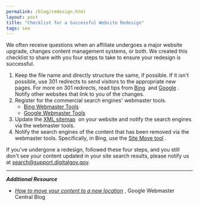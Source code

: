 ```yaml
---
permalink: /blog/redesign.html
layout: post
title: "Checklist for a Successful Website Redesign"
tags: seo 
---
```

We often receive questions when an affiliate undergoes a major website upgrade, changes content management systems, or both. We created this checklist to share with you four steps to take to ensure your redesign is successful.

1. Keep the file name and directly structure the same, if possible. If it isn't possible, use 301 redirects to send visitors to the appropriate new pages. For more on 301 redirects, read tips from [Bing](http://www.bing.com/blogs/site_blogs/b/webmaster/archive/2011/10/06/managing-redirects-301s-302s-and-canonicals.aspx)&nbsp;<i class="icon-external-link"></i> and [Google](https://support.google.com/webmasters/answer/93633)&nbsp;<i class="icon-external-link"></i>. Notify other websites that link to you of the changes.
2. Register for the commercial search engines' webmaster tools.  
    * [Bing Webmaster Tools](http://www.bing.com/toolbox/webmaster)&nbsp;<i class="icon-external-link"></i>   
    * [Google Webmaster Tools](https://www.google.com/webmasters/tools/home?hl=en)&nbsp;<i class="icon-external-link"></i>
3. Update the [XML sitemap](http://www.sitemaps.org)&nbsp;<i class="icon-external-link"></i> on your website and notify the search engines via the webmaster tools.
4. Notify the search engines of the content that has been removed via the webmaster tools. Specifically, in Bing, use the [Site Move tool](http://www.bing.com/blogs/site_blogs/b/webmaster/archive/2013/03/15/bing-wmt-launches-site-move-tool.aspx)&nbsp;<i class="icon-external-link"></i>.

If you've undergone a redesign, followed these four steps, and you still don't see your content updated in your site search results, please notify us at <search@support.digitalgov.gov>.

--- 

***Additional Resource***

* *[How to move your content to a new location](http://googlewebmastercentral.blogspot.com/2012/04/how-to-move-your-content-to-new.html)*&nbsp;<i class="icon-external-link"></i>, Google Webmaster Central Blog